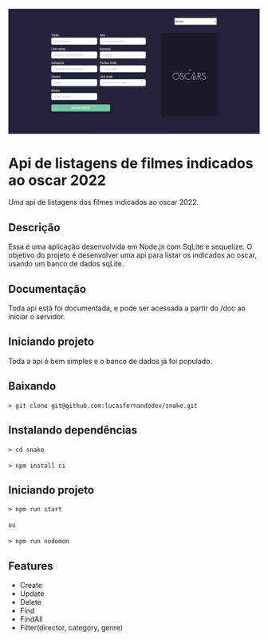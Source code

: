 ![Oscar movies api](./docs/print.png)
# Api de listagens de filmes indicados ao oscar 2022

Uma api de listagens dos filmes indicados ao oscar 2022.

## Descrição

  Essa é uma aplicação desenvolvida em Node.js com SqLite e sequelize. O objetivo do
  projeto é desenvolver uma api para listar os indicados ao oscar, usando um banco de dados sqLite.

## Documentação

  Toda api está foi documentada, e pode ser acessada a partir do /doc ao iniciar o servidor.

## Iniciando projeto

  Toda a api é bem simples e o banco de dados já foi populado.

  ## Baixando

    > git clone git@github.com:lucasfernandodev/snake.git

  ## Instalando dependências 

    > cd snake

    > npm install ci

  ## Iniciando projeto

    > npm run start

    ou

    > npm run nodemon

## Features

  - Create
  - Update
  - Delete
  - Find
  - FindAll
  - Filter(director, category, genre)


